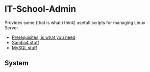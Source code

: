 
# IT-School-Admin
Provides some (that is what i think) usefull scripts for managing Linux Server.

* [Prerequisites, is what you need](doc/Prerequisites.md)
* [Samba4 stuff](doc/Samba4.md)
* [MySQL stuff](doc/MySQL.md)

## System
